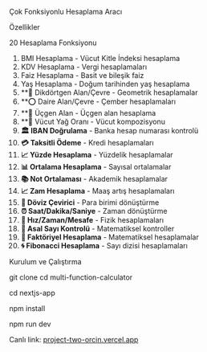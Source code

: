 Çok Fonksiyonlu Hesaplama Aracı



Özellikler


20 Hesaplama Fonksiyonu

1. BMI Hesaplama - Vücut Kitle İndeksi hesaplama
2. KDV Hesaplama - Vergi hesaplamaları
3.  Faiz Hesaplama - Basit ve bileşik faiz
4. Yaş Hesaplama - Doğum tarihinden yaş hesaplama
5. **📐 Dikdörtgen Alan/Çevre - Geometrik hesaplamalar
6. **⭕ Daire Alan/Çevre - Çember hesaplamaları
7. **🔺 Üçgen Alan - Üçgen alan hesaplama
8. **💪 Vücut Yağ Oranı - Vücut kompozisyonu
9. **🏛️ IBAN Doğrulama** - Banka hesap numarası kontrolü
10. **💳 Taksitli Ödeme** - Kredi hesaplamaları
11. **📈 Yüzde Hesaplama** - Yüzdelik hesaplamalar
12. **📊 Ortalama Hesaplama** - Sayısal ortalamalar
13. **📚 Not Ortalaması** - Akademik hesaplamalar
14. **📈 Zam Hesaplama** - Maaş artış hesaplamaları
15. **💱 Döviz Çevirici** - Para birimi dönüştürme
16. **⏰ Saat/Dakika/Saniye** - Zaman dönüştürme
17. **🚗 Hız/Zaman/Mesafe** - Fizik hesaplamaları
18. **🔢 Asal Sayı Kontrolü** - Matematiksel kontroller
19. **🧮 Faktöriyel Hesaplama** - Matematiksel hesaplamalar
20. **🌀 Fibonacci Hesaplama** - Sayı dizisi hesaplamaları



Kurulum ve Çalıştırma


git clone <repository-url>
cd multi-function-calculator

cd nextjs-app

npm install

npm run dev

Canlı link:
[project-two-orcin.vercel.app](https://project-two-orcin.vercel.app/)



